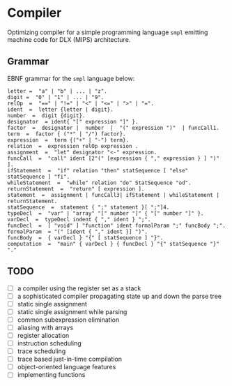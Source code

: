 # Compiler

Optimizing compiler for a simple programming language `smpl` emitting machine code for DLX (MIPS) architecture.

## Grammar

EBNF grammar for the `smpl` language below:

```
letter =  "a" | "b" | ... | "z".
digit =  "0" | "1" | ... | "9".
relOp  =  "==" | "!=" | "<" | "<=" | ">" | "=".
ident  =  letter {letter | digit}.
number  =  digit {digit}.
designator  = ident{ "[" expression "]" }.
factor  =  designator |  number  |  "(" expression ")"  | funcCall1.
term  =  factor { ("*" | "/") factor}.
expression  =  term {("+" | "-") term}.
relation  =  expression relOp expression .
assignment  =  "let" designator "<-" expression.
funcCall  =  "call" ident [2"(" [expression { "," expression } ] ")" ].
ifStatement  =  "if" relation "then" statSequence [ "else" statSequence ] "fi".
whileStatement  =  "while" relation "do" StatSequence "od".
returnStatement  =  "return" [ expression ].
statement  =  assignment | funcCall3| ifStatement | whileStatement | returnStatement.
statSequence  =  statement { ";" statement }[ ";"]4.
typeDecl  =  "var" | "array" "[" number "]" { "[" number "]" }.
varDecl  =  typeDecl indent { "," ident } ";".
funcDecl  =  [ "void" ] "function" ident formalParam ";" funcBody ";".
formalParam  = "(" [ident { "," ident }] ")".
funcBody  =  { varDecl } "{" [ statSequence ] "}".
computation  =  "main" { varDecl } { funcDecl } "{" statSequence "}" "."
```

## TODO

- [ ] a compiler using the register set as a stack
- [ ] a sophisticated compiler propagating state up and down the parse tree
- [ ] static single assignment
- [ ] static single assignment while parsing
- [ ] common subexpression elimination
- [ ] aliasing with arrays
- [ ] register allocation
- [ ] instruction scheduling
- [ ] trace scheduling
- [ ] trace based just-in-time compilation
- [ ] object-oriented language features
- [ ] implementing functions

